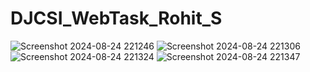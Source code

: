 # DJCSI_WebTask_Rohit_S
![Screenshot 2024-08-24 221246](https://github.com/user-attachments/assets/47de12b4-ee55-47cb-82b4-4d7c0343a121)
![Screenshot 2024-08-24 221306](https://github.com/user-attachments/assets/c3cee1d4-b972-425e-8bca-b7663270e639)
![Screenshot 2024-08-24 221324](https://github.com/user-attachments/assets/51553e32-825e-464e-aaa7-21b027e31a7b)
![Screenshot 2024-08-24 221347](https://github.com/user-attachments/assets/969a8ab4-e382-4ad4-8be4-0ef7b79ae0d8)
